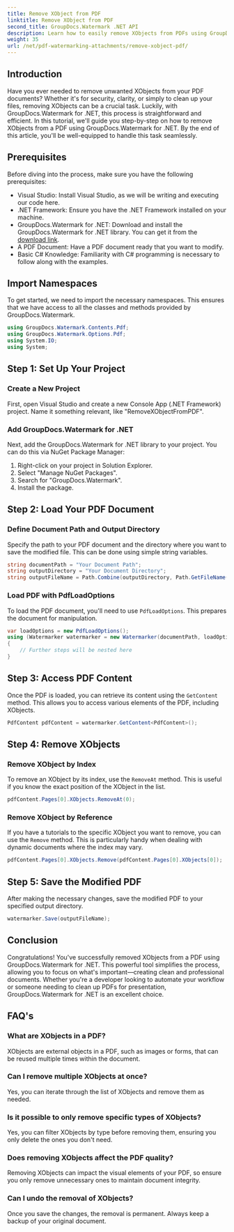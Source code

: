 ```yaml
---
title: Remove XObject from PDF
linktitle: Remove XObject from PDF
second_title: GroupDocs.Watermark .NET API
description: Learn how to easily remove XObjects from PDFs using GroupDocs.Watermark for .NET with our comprehensive, step-by-step tutorial.
weight: 35
url: /net/pdf-watermarking-attachments/remove-xobject-pdf/
---
```

## Introduction
Have you ever needed to remove unwanted XObjects from your PDF documents? Whether it's for security, clarity, or simply to clean up your files, removing XObjects can be a crucial task. Luckily, with GroupDocs.Watermark for .NET, this process is straightforward and efficient. In this tutorial, we'll guide you step-by-step on how to remove XObjects from a PDF using GroupDocs.Watermark for .NET. By the end of this article, you'll be well-equipped to handle this task seamlessly.
## Prerequisites
Before diving into the process, make sure you have the following prerequisites:
- Visual Studio: Install Visual Studio, as we will be writing and executing our code here.
- .NET Framework: Ensure you have the .NET Framework installed on your machine.
- GroupDocs.Watermark for .NET: Download and install the GroupDocs.Watermark for .NET library. You can get it from the [download link](https://releases.groupdocs.com/Watermark/net/).
- A PDF Document: Have a PDF document ready that you want to modify.
- Basic C# Knowledge: Familiarity with C# programming is necessary to follow along with the examples.
## Import Namespaces
To get started, we need to import the necessary namespaces. This ensures that we have access to all the classes and methods provided by GroupDocs.Watermark.
```csharp
using GroupDocs.Watermark.Contents.Pdf;
using GroupDocs.Watermark.Options.Pdf;
using System.IO;
using System;
```
## Step 1: Set Up Your Project
### Create a New Project
First, open Visual Studio and create a new Console App (.NET Framework) project. Name it something relevant, like "RemoveXObjectFromPDF".
### Add GroupDocs.Watermark for .NET
Next, add the GroupDocs.Watermark for .NET library to your project. You can do this via NuGet Package Manager:
1. Right-click on your project in Solution Explorer.
2. Select "Manage NuGet Packages".
3. Search for "GroupDocs.Watermark".
4. Install the package.
## Step 2: Load Your PDF Document
### Define Document Path and Output Directory
Specify the path to your PDF document and the directory where you want to save the modified file. This can be done using simple string variables.
```csharp
string documentPath = "Your Document Path";
string outputDirectory = "Your Document Directory";
string outputFileName = Path.Combine(outputDirectory, Path.GetFileName(documentPath));
```
### Load PDF with PdfLoadOptions
To load the PDF document, you'll need to use `PdfLoadOptions`. This prepares the document for manipulation.
```csharp
var loadOptions = new PdfLoadOptions();
using (Watermarker watermarker = new Watermarker(documentPath, loadOptions))
{
    // Further steps will be nested here
}
```
## Step 3: Access PDF Content
Once the PDF is loaded, you can retrieve its content using the `GetContent` method. This allows you to access various elements of the PDF, including XObjects.
```csharp
PdfContent pdfContent = watermarker.GetContent<PdfContent>();
```
## Step 4: Remove XObjects
### Remove XObject by Index
To remove an XObject by its index, use the `RemoveAt` method. This is useful if you know the exact position of the XObject in the list.
```csharp
pdfContent.Pages[0].XObjects.RemoveAt(0);
```
### Remove XObject by Reference
If you have a tutorials to the specific XObject you want to remove, you can use the `Remove` method. This is particularly handy when dealing with dynamic documents where the index may vary.
```csharp
pdfContent.Pages[0].XObjects.Remove(pdfContent.Pages[0].XObjects[0]);
```
## Step 5: Save the Modified PDF
After making the necessary changes, save the modified PDF to your specified output directory.
```csharp
watermarker.Save(outputFileName);
```
## Conclusion
Congratulations! You've successfully removed XObjects from a PDF using GroupDocs.Watermark for .NET. This powerful tool simplifies the process, allowing you to focus on what's important—creating clean and professional documents. Whether you're a developer looking to automate your workflow or someone needing to clean up PDFs for presentation, GroupDocs.Watermark for .NET is an excellent choice.
## FAQ's
### What are XObjects in a PDF?
XObjects are external objects in a PDF, such as images or forms, that can be reused multiple times within the document.
### Can I remove multiple XObjects at once?
Yes, you can iterate through the list of XObjects and remove them as needed.
### Is it possible to only remove specific types of XObjects?
Yes, you can filter XObjects by type before removing them, ensuring you only delete the ones you don't need.
### Does removing XObjects affect the PDF quality?
Removing XObjects can impact the visual elements of your PDF, so ensure you only remove unnecessary ones to maintain document integrity.
### Can I undo the removal of XObjects?
Once you save the changes, the removal is permanent. Always keep a backup of your original document.
